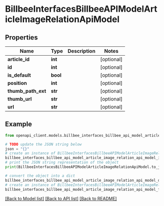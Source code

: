 # BillbeeInterfacesBillbeeAPIModelArticleImageRelationApiModel


## Properties

Name | Type | Description | Notes
------------ | ------------- | ------------- | -------------
**article_id** | **int** |  | [optional] 
**id** | **int** |  | [optional] 
**is_default** | **bool** |  | [optional] 
**position** | **int** |  | [optional] 
**thumb_path_ext** | **str** |  | [optional] 
**thumb_url** | **str** |  | [optional] 
**url** | **str** |  | [optional] 

## Example

```python
from openapi_client.models.billbee_interfaces_billbee_api_model_article_image_relation_api_model import BillbeeInterfacesBillbeeAPIModelArticleImageRelationApiModel

# TODO update the JSON string below
json = "{}"
# create an instance of BillbeeInterfacesBillbeeAPIModelArticleImageRelationApiModel from a JSON string
billbee_interfaces_billbee_api_model_article_image_relation_api_model_instance = BillbeeInterfacesBillbeeAPIModelArticleImageRelationApiModel.from_json(json)
# print the JSON string representation of the object
print(BillbeeInterfacesBillbeeAPIModelArticleImageRelationApiModel.to_json())

# convert the object into a dict
billbee_interfaces_billbee_api_model_article_image_relation_api_model_dict = billbee_interfaces_billbee_api_model_article_image_relation_api_model_instance.to_dict()
# create an instance of BillbeeInterfacesBillbeeAPIModelArticleImageRelationApiModel from a dict
billbee_interfaces_billbee_api_model_article_image_relation_api_model_from_dict = BillbeeInterfacesBillbeeAPIModelArticleImageRelationApiModel.from_dict(billbee_interfaces_billbee_api_model_article_image_relation_api_model_dict)
```
[[Back to Model list]](../README.md#documentation-for-models) [[Back to API list]](../README.md#documentation-for-api-endpoints) [[Back to README]](../README.md)


